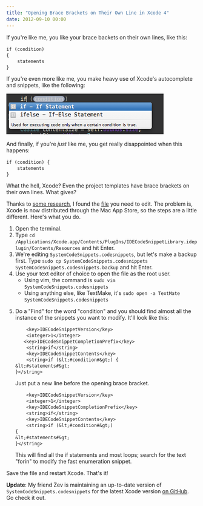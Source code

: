 ```yaml
---
title: "Opening Brace Brackets on Their Own Line in Xcode 4"
date: 2012-09-10 00:00
---
```


<import><p>If you're like me, you like your brace backets on their own lines, like this:</p>

<pre><code>if (condition)
{
    statements
}
</code></pre>

<p>If you're even more like me, you make heavy use of Xcode's autocomplete and snippets, like the following:</p>
<img src="/img/import/blog/opening-brace-brackets-on-their-own-line-in-xcode-4/EB56DB5A74DD42C390BEDBDC90529BDB.png" class="img-responsive"><p>And finally, if you're <em>just</em> like me, you get really disappointed when this happens:</p>

<pre><code>if (condition) {
    statements
}
</code></pre>

<p>What the hell, Xcode? Even the project templates have brace brackets on their own lines. What gives?</p>

<p>Thanks to <a href="http://stackoverflow.com/questions/5324622/how-to-change-autocomplete-braces-in-xcode-4">some research</a>, I found the <a href="http://forrst.com/posts/Put_that_where_it_might_belong_Xcode-PNL">file</a> you need to edit. The problem is, Xcode is now distributed through the Mac App Store, so the steps are a little different. Here's what you do.</p>

<ol>
<li>Open the terminal. </li>
<li>Type <code>cd /Applications/Xcode.app/Contents/PlugIns/IDECodeSnippetLibrary.ideplugin/Contents/Resources</code> and hit Enter.</li>
<li>We're editing <code>SystemCodeSnippets.codesnippets</code>, but let's make a backup first. Type <code>sudo cp SystemCodeSnippets.codesnippets SystemCodeSnippets.codesnippets.backup</code> and hit Enter.</li>
<li>Use your text editor of choice to open the file as the root user.
<ul>
<li>Using vim, the command is <code>sudo vim SystemCodeSnippets.codesnippets</code>
</li>
<li>Using anything else, like TextMake, it's <code>sudo open -a TextMate SystemCodeSnippets.codesnippets</code>
</li>
</ul>
</li>
<li>
<p>Do a "Find" for the word "condition" and you should find almost all the instance of the snippets you want to modify. It'll look like this:</p>

<pre><code>    &lt;key&gt;IDECodeSnippetVersion&lt;/key&gt;
    &lt;integer&gt;1&lt;/integer&gt;
   &lt;key&gt;IDECodeSnippetCompletionPrefix&lt;/key&gt;
    &lt;string&gt;if&lt;/string&gt;
    &lt;key&gt;IDECodeSnippetContents&lt;/key&gt;
    &lt;string&gt;if (&amp;lt;#condition#&amp;gt;) {
&amp;lt;#statements#&amp;gt;
}&lt;/string&gt;
</code></pre>

<p>Just put a new line before the opening brace bracket.</p>

<pre><code>    &lt;key&gt;IDECodeSnippetVersion&lt;/key&gt;
    &lt;integer&gt;1&lt;/integer&gt;
    &lt;key&gt;IDECodeSnippetCompletionPrefix&lt;/key&gt;
    &lt;string&gt;if&lt;/string&gt;
    &lt;key&gt;IDECodeSnippetContents&lt;/key&gt;
    &lt;string&gt;if (&amp;lt;#condition#&amp;gt;)
{
&amp;lt;#statements#&amp;gt;
}&lt;/string&gt;
</code></pre>

<p>This will find all the if statements and most loops; search for the text "forin" to modify the fast enumeration snippet.</p>
</li>
</ol>

<p>Save the file and restart Xcode. That's it!</p>

<p><strong>Update</strong>: My friend Zev is maintaining an up-to-date version of <code>SystemCodeSnippets.codesnippets</code> for the latest Xcode version <a href="https://github.com/sveinungkb/ios-convenience">on GitHub</a>. Go check it out.</p></import>

<!-- more -->

